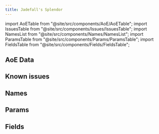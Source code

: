 ```yaml
---
title: Jadefall's Splendor
---
```


import AoETable from "@site/src/components/AoE/AoETable";
import IssuesTable from "@site/src/components/Issues/IssuesTable";
import NamesList from "@site/src/components/Names/NamesList";
import ParamsTable from "@site/src/components/Params/ParamsTable";
import FieldsTable from "@site/src/components/Fields/FieldsTable";

## AoE Data

<AoETable item_key="jadefallssplendor" data_src="weapon" />

## Known issues

<IssuesTable item_key="jadefallssplendor" data_src="weapon" />

## Names

<NamesList item_key="jadefallssplendor" data_src="weapon" />

## Params

<ParamsTable item_key="jadefallssplendor" data_src="weapon" />

## Fields

<FieldsTable item_key="jadefallssplendor" data_src="weapon" />
